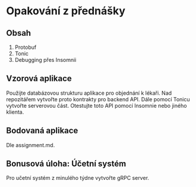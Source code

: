 # Opakování z přednášky

## Obsah

1. Protobuf
2. Tonic
3. Debugging přes Insomnii

## Vzorová aplikace
Použijte databázovou strukturu aplikace pro objednání k lékaři. Nad repozitářem vytvořte proto kontrakty pro backend API. Dále pomocí Tonicu vytvořte serverovou část. Otestujte toto API pomocí Insomnie nebo jiného klienta. 

## Bodovaná aplikace
Dle assignment.md.

## Bonusová úloha: Účetní systém
Pro učetní systém z minulého týdne vytvořte gRPC server.
